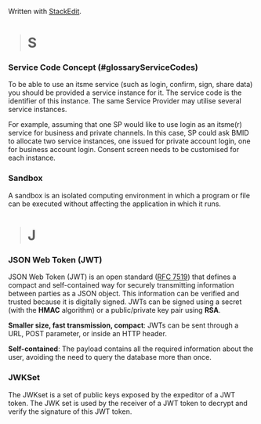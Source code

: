 


Written with [StackEdit](https://stackedit.io/).
># S
 ### Service Code Concept (#glossaryServiceCodes)
 
To be able to use an itsme service (such as login, confirm, sign, share data) you should be provided a service instance for it. The service code is the identifier of this instance. The same Service Provider may utilise several service instances. 

For example, assuming that one SP would like to use login as an itsme(r) service for business and private channels. In this case, SP could ask BMID to allocate two service instances, one issued for private account login, one for business account login. Consent screen needs to be customised for each instance.

### Sandbox
A sandbox is an isolated computing environment in which a program or file can be executed without affecting the application in which it runs.


># J
### **JSON Web Token (JWT)**

JSON Web Token (JWT) is an open standard ([RFC 7519](https://tools.ietf.org/html/rfc7519)) that defines a compact and self-contained way for securely transmitting information between parties as a JSON object. This information can be verified and trusted because it is digitally signed. JWTs can be signed using a secret (with the **HMAC** algorithm) or a public/private key pair using **RSA**.

**Smaller size, fast transmission, compact**: JWTs can be sent through a URL, POST parameter, or inside an HTTP header.

**Self-contained**: The payload contains all the required information about the user, avoiding the need to query the database more than once.

### **JWKSet**
The JWKset is a set of public keys exposed by the expeditor of a JWT token. The JWK set is used by the receiver of a JWT token to decrypt and verify the signature of this JWT token.


<!--stackedit_data:
eyJoaXN0b3J5IjpbLTE0OTA1OTM4ODAsLTQyNjg1ODc0OV19
-->